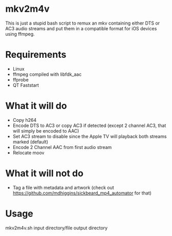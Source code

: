 # mkv2m4v

This is just a stupid bash script to remux an mkv containing either DTS or AC3 audio streams and put them in a compatible format for iOS devices 
using ffmpeg.

# Requirements

* Linux
* ffmpeg compiled with libfdk_aac
* ffprobe
* QT Faststart

# What it will do
* Copy h264
* Encode DTS to AC3 or copy AC3 if detected (except 2 channel AC3, that will simply be encoded to AAC)
* Set AC3 stream to disable since the Apple TV will playback both streams marked (default)
* Encode 2 Channel AAC from first audio stream
* Relocate moov 

# What it will not do
* Tag a file with metadata and artwork (check out https://github.com/mdhiggins/sickbeard_mp4_automator for that)

# Usage
mkv2m4v.sh input directory/file output directory
